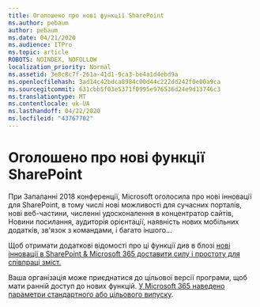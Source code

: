 ```yaml
---
title: Оголошено про нові функції SharePoint
ms.author: pebaum
author: pebaum
ms.date: 04/21/2020
ms.audience: ITPro
ms.topic: article
ROBOTS: NOINDEX, NOFOLLOW
localization_priority: Normal
ms.assetid: 3e0c8c7f-261a-41d1-9ca3-be4a1d4ebd9a
ms.openlocfilehash: 3ad14c42bdca8984c00d44c222dd242f0e00a9ca
ms.sourcegitcommit: 631cbb5f03e5371f0995e976536d24e9d13746c3
ms.translationtype: MT
ms.contentlocale: uk-UA
ms.lasthandoff: 04/22/2020
ms.locfileid: "43767702"
---
```

# <a name="sharepoint-new-features-announced"></a>Оголошено про нові функції SharePoint

При Запаланні 2018 конференції, Microsoft оголосила про нові інновації для SharePoint, в тому числі нові можливості для сучасних порталів, нові веб-частини, численні удосконалення в концентратор сайтів, Новини посилання, аудиторія орієнтації, наявність нових мобільних додатків, зв'язок з командами, і багато іншого...
  
Щоб отримати додаткові відомості про ці функції див в блозі [нові інновації в SharePoint &amp; Microsoft 365 доставити силу і простоту для співпраці зміст.](https://go.microsoft.com/fwlink/?linkid=2026502)
  
Ваша організація може приєднатися до цільової версії програми, щоб мати ранній доступ до нових функцій. [У Microsoft 365 наведено параметри стандартного або цільового випуску](https://docs.microsoft.com/office365/admin/manage/release-options-in-office-365).
